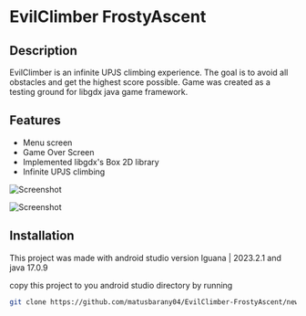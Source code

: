 # EvilClimber FrostyAscent

## Description
EvilClimber is an infinite UPJS climbing experience. The goal is to avoid all obstacles and get the highest score possible. Game was created as a testing ground for libgdx java game framework. 

## Features
- Menu screen
- Game Over Screen
- Implemented libgdx's Box 2D library
- Infinite UPJS climbing

![Screenshot](img/Screenshot.png)

![Screenshot](img/GameOver.png)

## Installation
This project was made with android studio version Iguana | 2023.2.1 and java 17.0.9

copy this project to you android studio directory by running 
```bash
git clone https://github.com/matusbarany04/EvilClimber-FrostyAscent/new/master?filename=README.md
